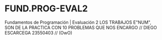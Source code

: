 # FUND.PROG-EVAL2
Fundamentos de Programación | Evaluación 2
LOS TRABAJOS E"NUM", SON DE LA PRACTICA CON 10 PROBLEMAS QUE NOS ENCARGO
// DIEGO ESCARCEGA 23550403
// (OwO)

